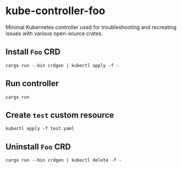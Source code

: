 # kube-controller-foo

Minimal Kubernetes controller used for troubleshooting and recreating issues with various open-source crates.

## Install `Foo` CRD

```
cargo run --bin crdgen | kubectl apply -f -
```

## Run controller

```
cargo run
```

## Create `test` custom resource

```
kubectl apply -f test.yaml
```

## Uninstall `Foo` CRD

```
cargo run --bin crdgen | kubectl delete -f -
```
